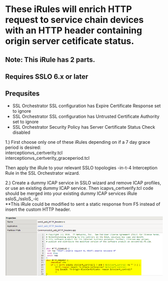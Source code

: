 # These iRules will enrich HTTP request to service chain devices with an HTTP header containing origin server cetificate status.
## Note: This iRule has 2 parts.
## Requires SSLO 6.x or later

## Prequsites
- SSL Orchestrator SSL configuration has Expire Certificate Response set to ignore
- SSL Orchestrator SSL configuration has Untrusted Certificate Authority set to ignore
- SSL Orchestrator Security Policy has Server Certificate Status Check disabled

1.) First choose only one of these iRules depending on if a 7 day grace period is desired:  
interceptionvs_certverity.tcl  
interceptionvs_certverity_graceperiod.tcl

Then apply the iRule to your relevant SSLO topologies -in-t-4 Interception Rule in the SSL Orchestrator wizard. 

2.) Create a dummy ICAP service in SSLO wizard and remove ICAP profiles, or use an existing dummy ICAP service. Then icapvs_certverify.tcl code should be merged into your existing dummy ICAP services iRule ssloS_<name>/ssloS_<name>-ic  
**This iRule could be modified to sent a static response from F5 instead of insert the custom HTTP header.  

![SSLO ICAP iRule](https://raw.githubusercontent.com/megamattzilla/iRules/master/SSLO_Custom_Cert_Verify/irule_example.png)


